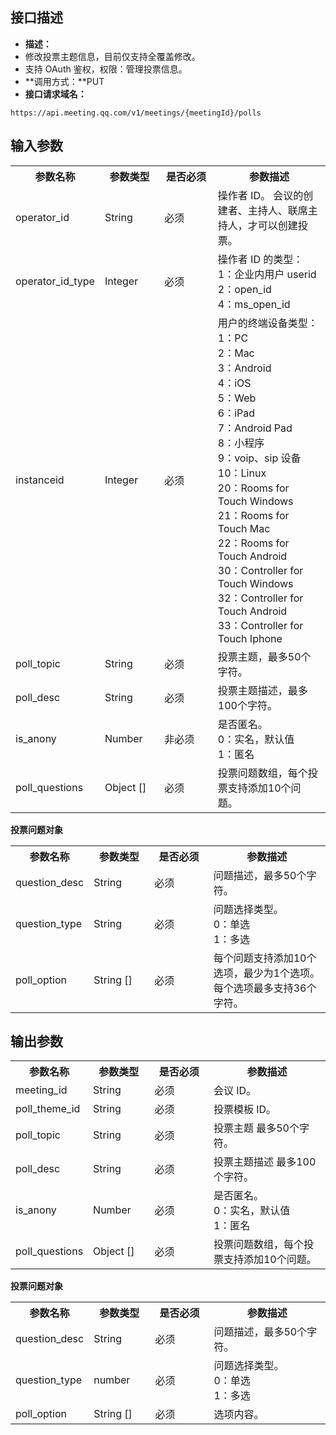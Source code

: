 ## 接口描述
- **描述：**
 - 修改投票主题信息，目前仅支持全覆盖修改。
 - 支持 OAuth 鉴权，权限：管理投票信息。
- **调用方式：**PUT
- **接口请求域名：**
```plaintext
https://api.meeting.qq.com/v1/meetings/{meetingId}/polls
```

## 输入参数
<table>
   <tr>
      <th width="20%" >参数名称	</td>
      <th width="20%" >参数类型</td>
      <th width="20%" >是否必须	</td>
      <th width="40%" >参数描述</td>
   </tr>
   <tr>
	 <td>operator_id	</td>	
	 <td >String	</td>
	 <td>必须	</td>	
	 <td>操作者 ID。 会议的创建者、主持人、联席主持人，才可以创建投票。		</td>   
	 </tr>
   <tr>
	 <td>operator_id_type	</td>
	 <td>Integer	</td>	
	 <td>必须	</td>	
	 <td>操作者 ID 的类型： <br>1：企业内用户 userid<br> 2：open_id <br>4：ms_open_id		</td> 
	 </tr>
   <tr>
	 <td>instanceid	</td>
	 <td>Integer	</td>
	 <td>必须	</td>	 
	 <td>用户的终端设备类型： <br>1：PC<br> 2：Mac <br>3：Android <br>4：iOS <br>5：Web <br>6：iPad <br>7：Android Pad <br>8：小程序 <br>9：voip、sip 设备 <br>10：Linux <br>20：Rooms for Touch Windows <br>21：Rooms for Touch Mac <br>22：Rooms for Touch Android <br>30：Controller for Touch Windows <br>32：Controller for Touch Android<br> 33：Controller for Touch Iphone	</td>	  
	 </tr>
   <tr>
	 <td>poll_topic	</td>
	 <td>String	</td>	
	 <td>必须	</td>	
	 <td>投票主题，最多50个字符。   	</td>	 
	 </tr>
   <tr>
	 <td>poll_desc	</td>
	 <td>String	</td>
	 <td>必须	</td>	
	 <td>投票主题描述，最多100个字符。  	</td>  	  
	 </tr>
   <tr>
	 <td>is_anony		</td>
	 <td>Number	</td>	
	 <td>非必须		</td>
	 <td>是否匿名。 <br>0：实名，默认值 <br>1：匿名		</td>   
	 </tr>
   <tr>
	 <td>poll_questions	</td>
	 <td>Object []	</td>
	 <td>必须	</td>
	 <td>投票问题数组，每个投票支持添加10个问题。 	</td> 
	 </tr>
</table>

**投票问题对象**
<table>
   <tr>
      <th width="20%" >参数名称	</td>
      <th width="20%" >参数类型</td>
      <th width="20%" >是否必须	</td>
      <th width="40%" >参数描述</td>
   </tr>
   <tr>
	 <td>question_desc	</td>
	 <td>String	</td>
	 <td>必须</td>
	 <td>问题描述，最多50个字符。    </td>	 
	 </tr>
   <tr>
	 <td>question_type	</td>
	 <td>String	</td><td>必须</td>	
	 <td>问题选择类型。<br>0：单选 <br>1：多选    </td>	 
	 </tr>
   <tr>
	 <td>poll_option	</td>	
	 <td>String []	</td>
	 <td>必须</td>		
	 <td>每个问题支持添加10个选项，最少为1个选项。每个选项最多支持36个字符。</td>  
	 </tr>
</table>

## 输出参数
<table>
   <tr>
      <th width="20%" >参数名称	</td>
      <th width="20%" >参数类型</td>
      <th width="20%" >是否必须	</td>
      <th width="40%" >参数描述</td>
   </tr>
   <tr>
	 <td>meeting_id	</td>	
	 <td>String	</td>
	 <td>必须</td>	
	 <td>会议 ID。    	</td>
	 </tr>
   <tr>
	 <td>poll_theme_id</td>		
	 <td>String	</td>	
	 <td>必须	</td>		
	 <td>投票模板 ID。   </td> 
	 </tr>
   <tr>	 
	 <td>poll_topic	</td>
	 <td>String	</td>	
	 <td>必须	</td>		 
	 <td>投票主题 最多50个字符。   </td> 
	 </tr>
   <tr>	
	 <td>poll_desc</td>		 
	 <td>String	</td>	
	 <td>必须	</td>	
	 <td>投票主题描述 最多100个字符。   </td>
	 </tr>	
   <tr>
	 <td>is_anony</td>		
	 <td>Number	</td>	
	 <td>必须	</td>	
	 <td>是否匿名。 <br>0：实名，默认值 <br>1：匿名	</td>
	 </tr>
   <tr>
	 <td>poll_questions	</td>	 
	 <td>Object []	</td>	
	 <td>必须	</td>		
	 <td>投票问题数组，每个投票支持添加10个问题。    </td>
	 </tr>
</table>

**投票问题对象**
<table>
   <tr>
      <th width="20%" >参数名称	</td>
      <th width="20%" >参数类型</td>
      <th width="20%" >是否必须	</td>
      <th width="40%" >参数描述</td>
   </tr>
 <tr>	
 <td>question_desc</td>
 <td>String</td>
 <td>必须</td>
 <td>问题描述，最多50个字符。  </td>  	</tr>
 <tr>	
 <td>question_type</td>	
 <td>number</td>
 <td>必须</td>	
 <td>问题选择类型。<br>0：单选 <br>1：多选  </td>  
 </tr>
 <tr>
 <td>poll_option</td>
 <td>String []</td>	
 <td>必须</td>	
 <td>选项内容。</td>
 </tr>
</table>
